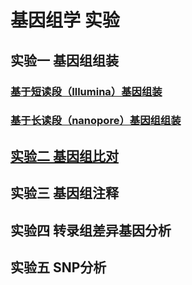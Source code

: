 # 基因组学 实验
 
## 实验一 基因组组装  
### [基于短读段（Illumina）基因组装](https://github.com/lukeping/GenomicLab/blob/master/Lab1.1.md)  
### [基于长读段（nanopore）基因组组装](https://github.com/lukeping/GenomicLab/blob/master/Lab1.2.md)  
## [实验二 基因组比对](https://github.com/lukeping/GenomicLab/blob/master/Lab2.md)  
## 实验三 基因组注释  
## 实验四 转录组差异基因分析  
## 实验五 SNP分析  
